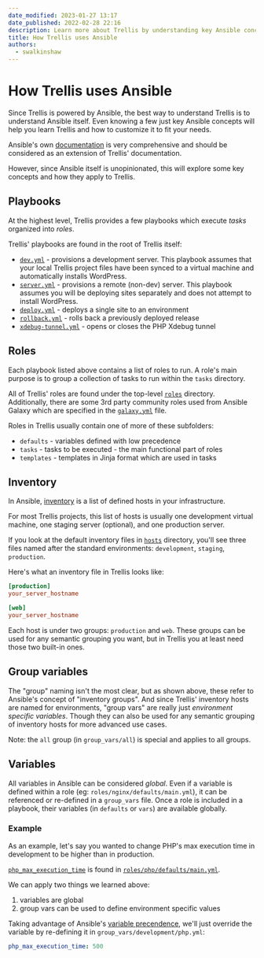 ```yaml
---
date_modified: 2023-01-27 13:17
date_published: 2022-02-28 22:16
description: Learn more about Trellis by understanding key Ansible concepts
title: How Trellis uses Ansible
authors:
  - swalkinshaw
---
```


# How Trellis uses Ansible
Since Trellis is powered by Ansible, the best way to understand Trellis is to understand Ansible itself.
Even knowing a few just key Ansible concepts will help you learn Trellis and how to
customize it to fit your needs.

Ansible's own [documentation](https://docs.ansible.com/ansible/latest/user_guide/index.html) is very comprehensive and should be considered as an extension of Trellis' documentation.

However, since Ansible itself is unopinionated, this will explore some key
concepts and how they apply to Trellis.

## Playbooks
At the highest level, Trellis provides a few playbooks which execute _tasks_
organized into _roles_.

Trellis' playbooks are found in the root of Trellis itself:
* [`dev.yml`](https://github.com/roots/trellis/blob/master/dev.yml) - provisions a development server. This playbook assumes that your local Trellis project files have been synced to a virtual machine and automatically installs WordPress.
* [`server.yml`](https://github.com/roots/trellis/blob/master/dev.yml) -
provisions a remote (non-dev) server. This playbook assumes you will be
deploying sites separately and does not attempt to install WordPress.
* [`deploy.yml`](https://github.com/roots/trellis/blob/master/deploy.yml) - deploys a single site to an environment
* [`rollback.yml`](https://github.com/roots/trellis/blob/master/deploy.yml) - rolls back a previously deployed release
* [`xdebug-tunnel.yml`](https://github.com/roots/trellis/blob/master/xdebug-tunnel.yml) - opens or closes the PHP Xdebug tunnel

## Roles
Each playbook listed above contains a list of roles to run. A role's main
purpose is to group a collection of tasks to run within the `tasks` directory.

All of Trellis' roles are found under the top-level [`roles`](https://github.com/roots/trellis/tree/master/roles) directory. Additionally, there are some 3rd party community roles used from Ansible Galaxy which are specified in the [`galaxy.yml`](https://github.com/roots/trellis/blob/master/galaxy.yml) file.

Roles in Trellis usually contain one of more of these subfolders:

* `defaults` - variables defined with low precedence
* `tasks` - tasks to be executed - the main functional part of roles
* `templates` - templates in Jinja format which are used in tasks

## Inventory
In Ansible,
[inventory](https://docs.ansible.com/ansible/latest/user_guide/intro_inventory.html#intro-inventory) is a list of defined hosts in your infrastructure.

For most Trellis projects, this list of hosts is usually one development
virtual machine, one staging server (optional), and one production server.

If you look at the default inventory files in [`hosts`](https://github.com/roots/trellis/tree/master/hosts) directory, you'll see three files named after the standard environments: `development`, `staging`, `production`.

Here's what an inventory file in Trellis looks like:
```ini
[production]
your_server_hostname

[web]
your_server_hostname
```

Each host is under two groups: `production` and `web`. These groups can be used
for any semantic grouping you want, but in Trellis you at least need those two
built-in ones.

## Group variables
The "group" naming isn't the most clear, but as shown above, these refer to Ansible's concept of "inventory groups".
And since Trellis' inventory hosts are named for environments, "group vars" are
really just _environment specific variables_. Though they can also be used for any
semantic grouping of inventory hosts for more advanced use cases.

Note: the `all` group (in `group_vars/all`) is special and applies to all groups.

## Variables
All variables in Ansible can be considered _global_. Even if a variable is
defined within a role (eg: `roles/nginx/defaults/main.yml`), it can be
referenced or re-defined in a `group_vars` file. Once a role is included in a
playbook, their variables (in `defaults` or `vars`) are available globally.

### Example
As an example, let's say you wanted to change PHP's max execution time in development to be
higher than in production.

[`php_max_execution_time`](https://github.com/roots/trellis/blob/40b949a910373398e3fda06105287e0edf24051a/roles/php/defaults/main.yml#L10) is found in [`roles/php/defaults/main.yml`](https://github.com/roots/trellis/blob/master/roles/php/defaults/main.yml).

We can apply two things we learned above:
1. variables are global
2. group vars can be used to define environment specific values

Taking advantage of Ansible's [variable
precendence](https://docs.ansible.com/ansible/latest/user_guide/playbooks_variables.html#understanding-variable-precedence), we'll just override the variable by re-defining it in `group_vars/development/php.yml`:

```yaml
php_max_execution_time: 500
```
